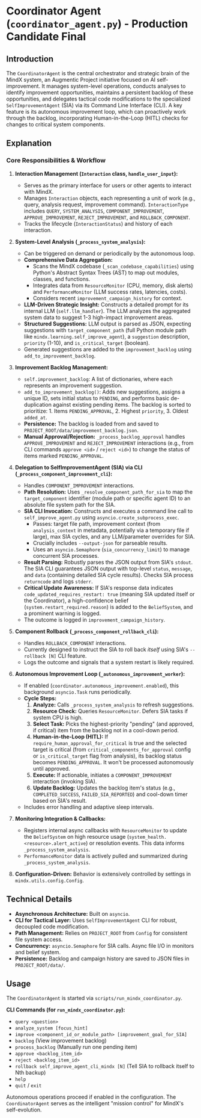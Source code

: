 # Coordinator Agent (`coordinator_agent.py`) - Production Candidate Final

## Introduction

The `CoordinatorAgent` is the central orchestrator and strategic brain of the MindX system, an Augmentic Project initiative focused on AI self-improvement. It manages system-level operations, conducts analyses to identify improvement opportunities, maintains a persistent backlog of these opportunities, and delegates tactical code modifications to the specialized `SelfImprovementAgent` (SIA) via its Command Line Interface (CLI). A key feature is its autonomous improvement loop, which can proactively work through the backlog, incorporating Human-in-the-Loop (HITL) checks for changes to critical system components.

## Explanation

### Core Responsibilities & Workflow

1.  **Interaction Management (`Interaction` class, `handle_user_input`):**
    *   Serves as the primary interface for users or other agents to interact with MindX.
    *   Manages `Interaction` objects, each representing a unit of work (e.g., query, analysis request, improvement command). `InteractionType` includes `QUERY`, `SYSTEM_ANALYSIS`, `COMPONENT_IMPROVEMENT`, `APPROVE_IMPROVEMENT`, `REJECT_IMPROVEMENT`, and `ROLLBACK_COMPONENT`.
    *   Tracks the lifecycle (`InteractionStatus`) and history of each interaction.

2.  **System-Level Analysis (`_process_system_analysis`):**
    *   Can be triggered on demand or periodically by the autonomous loop.
    *   **Comprehensive Data Aggregation:**
        *   Scans the MindX codebase (`_scan_codebase_capabilities`) using Python's Abstract Syntax Trees (AST) to map out modules, classes, and functions.
        *   Integrates data from `ResourceMonitor` (CPU, memory, disk alerts) and `PerformanceMonitor` (LLM success rates, latencies, costs).
        *   Considers recent `improvement_campaign_history` for context.
    *   **LLM-Driven Strategic Insight:** Constructs a detailed prompt for its internal LLM (`self.llm_handler`). The LLM analyzes the aggregated system data to suggest 1-3 high-impact improvement areas.
    *   **Structured Suggestions:** LLM output is parsed as JSON, expecting suggestions with `target_component_path` (full Python module path like `mindx.learning.self_improve_agent`), a `suggestion` description, `priority` (1-10), and `is_critical_target` (boolean).
    *   Generated suggestions are added to the `improvement_backlog` using `add_to_improvement_backlog`.

3.  **Improvement Backlog Management:**
    *   `self.improvement_backlog`: A list of dictionaries, where each represents an improvement suggestion.
    *   `add_to_improvement_backlog()`: Adds new suggestions, assigns a unique ID, sets initial status to `PENDING`, and performs basic de-duplication against existing pending items. The backlog is sorted to prioritize: 1. Items `PENDING_APPROVAL`, 2. Highest `priority`, 3. Oldest `added_at`.
    *   **Persistence:** The backlog is loaded from and saved to `PROJECT_ROOT/data/improvement_backlog.json`.
    *   **Manual Approval/Rejection:** `_process_backlog_approval` handles `APPROVE_IMPROVEMENT` and `REJECT_IMPROVEMENT` interactions (e.g., from CLI commands `approve <id>` / `reject <id>`) to change the status of items marked `PENDING_APPROVAL`.

4.  **Delegation to SelfImprovementAgent (SIA) via CLI (`_process_component_improvement_cli`):**
    *   Handles `COMPONENT_IMPROVEMENT` interactions.
    *   **Path Resolution:** Uses `_resolve_component_path_for_sia` to map the `target_component` identifier (module path or specific agent ID) to an absolute file system path for the SIA.
    *   **SIA CLI Invocation:** Constructs and executes a command line call to `self_improve_agent.py` using `asyncio.create_subprocess_exec`.
        *   Passes: target file path, improvement context (from `analysis_context` in metadata, potentially via a temporary file if large), max SIA cycles, and any LLM/parameter overrides for SIA.
        *   Crucially includes `--output-json` for parseable results.
        *   Uses an `asyncio.Semaphore` (`sia_concurrency_limit`) to manage concurrent SIA processes.
    *   **Result Parsing:** Robustly parses the JSON output from SIA's `stdout`. The SIA CLI guarantees JSON output with top-level `status`, `message`, and `data` (containing detailed SIA cycle results). Checks SIA process `returncode` and logs `stderr`.
    *   **Critical Update Awareness:** If SIA's response data indicates `code_updated_requires_restart: true` (meaning SIA updated itself or the Coordinator), a high-confidence belief (`system.restart_required.reason`) is added to the `BeliefSystem`, and a prominent warning is logged.
    *   The outcome is logged in `improvement_campaign_history`.

5.  **Component Rollback (`_process_component_rollback_cli`):**
    *   Handles `ROLLBACK_COMPONENT` interactions.
    *   Currently designed to instruct the SIA to roll back *itself* using SIA's `--rollback [N]` CLI feature.
    *   Logs the outcome and signals that a system restart is likely required.

6.  **Autonomous Improvement Loop (`_autonomous_improvement_worker`):**
    *   If enabled (`coordinator.autonomous_improvement.enabled`), this background `asyncio.Task` runs periodically.
    *   **Cycle Steps:**
        1.  **Analyze:** Calls `_process_system_analysis` to refresh suggestions.
        2.  **Resource Check:** Queries `ResourceMonitor`. Defers SIA tasks if system CPU is high.
        3.  **Select Task:** Picks the highest-priority "pending" (and approved, if critical) item from the backlog not in a cool-down period.
        4.  **Human-in-the-Loop (HITL):** If `require_human_approval_for_critical` is true and the selected target is critical (from `critical_components_for_approval` config or `is_critical_target` flag from analysis), its backlog status becomes `PENDING_APPROVAL`. It won't be processed autonomously until approved.
        5.  **Execute:** If actionable, initiates a `COMPONENT_IMPROVEMENT` interaction (invoking SIA).
        6.  **Update Backlog:** Updates the backlog item's status (e.g., `COMPLETED_SUCCESS`, `FAILED_SIA_REPORTED`) and cool-down timer based on SIA's result.
    *   Includes error handling and adaptive sleep intervals.

7.  **Monitoring Integration & Callbacks:**
    *   Registers internal async callbacks with `ResourceMonitor` to update the `BeliefSystem` on high resource usage (`system_health.<resource>.alert_active`) or resolution events. This data informs `_process_system_analysis`.
    *   `PerformanceMonitor` data is actively pulled and summarized during `_process_system_analysis`.

8.  **Configuration-Driven:** Behavior is extensively controlled by settings in `mindx.utils.config.Config`.

## Technical Details

-   **Asynchronous Architecture:** Built on `asyncio`.
-   **CLI for Tactical Layer:** Uses `SelfImprovementAgent` CLI for robust, decoupled code modification.
-   **Path Management:** Relies on `PROJECT_ROOT` from `Config` for consistent file system access.
-   **Concurrency:** `asyncio.Semaphore` for SIA calls. Async file I/O in monitors and belief system.
-   **Persistence:** Backlog and campaign history are saved to JSON files in `PROJECT_ROOT/data/`.

## Usage

The `CoordinatorAgent` is started via `scripts/run_mindx_coordinator.py`.

**CLI Commands (for `run_mindx_coordinator.py`):**

-   `query <question>`
-   `analyze_system [focus_hint]`
-   `improve <component_id_or_module_path> [improvement_goal_for_SIA]`
-   `backlog` (View improvement backlog)
-   `process_backlog` (Manually run one pending item)
-   `approve <backlog_item_id>`
-   `reject <backlog_item_id>`
-   `rollback self_improve_agent_cli_mindx [N]` (Tell SIA to rollback itself to Nth backup)
-   `help`
-   `quit` / `exit`

Autonomous operations proceed if enabled in the configuration. The `CoordinatorAgent` serves as the intelligent "mission control" for MindX's self-evolution.
